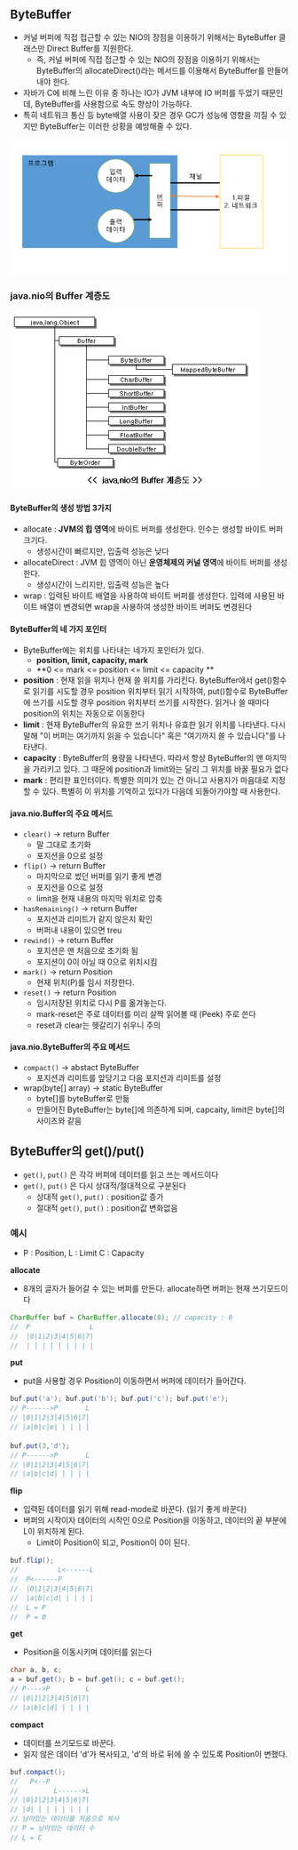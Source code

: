 ## ByteBuffer

- 커널 버퍼에 직접 접근할 수 있는 NIO의 장점을 이용하기 위해서는 ByteBuffer 클래스만 Direct Buffer를 지원한다.
  - 즉, 커널 버퍼에 직접 접근할 수 있는 NIO의 장점을 이용하기 위해서는 ByteBuffer의 allocateDirect()라는 메서드를 이용해서 ByteBuffer를 만들어 내야 한다.
- 자바가 C에 비해 느린 이유 중 하나는 IO가 JVM 내부에 IO 버퍼를 두었기 때문인데, ByteBuffer를 사용함으로 속도 향상이 가능하다.
- 특히 네트워크 통신 등 byte배열 사용이 잦은 경우 GC가 성능에 영향을 끼질 수 있지만 ByteBuffer는 이러한 상황을 예방해줄 수 있다.

![buffer](./image/buffer.png)



### java.nio의 Buffer 계층도

![buffer계층도](./image/buffer2.gif)

#### ByteBuffer의 생성 방법 3가지

- allocate : **JVM의 힙 영역**에 바이트 버퍼를 생성한다. 인수는 생성할 바이트 버퍼 크기다.
  - 생성시간이 빠르지만, 입출력 성능은 낮다
- allocateDirect : JVM 힙 영역이 아닌 **운영체제의 커널 영역**에 바이트 버퍼를 생성한다.
  - 생성시간이 느리지만, 입출력 성능은 높다
- wrap : 입력된 바이트 배열을 사용하여 바이트 버퍼를 생성한다. 입력에 사용된 바이트 배열이 변경되면 wrap을 사용하여 생성한 바이트 버퍼도 변경된다



#### ByteBuffer의 네 가지 포인터

- ByteBuffer에는 위치를 나타내는 네가지 포인터가 있다.
  -  **position, limit, capacity, mark**
  - **0 <= mark <= position <= limit <= capacity **
- **position** : 현재 읽을 위치나 현재 쓸 위치를 가리킨다. ByteBuffer에서 get()함수로 읽기를 시도할 경우 position 위치부터 읽기 시작하여, put()함수로 ByteBuffer에 쓰기를 시도할 경우 position 위치부터 쓰기를 시작한다. 읽거나 쓸 때마다 position의 위치는 자동으로 이동한다
- **limit** : 현재 ByteBuffer의 유요한 쓰기 위치나 유효한 읽기 위치를 나타낸다. 다시 말해 "이 버퍼는 여기까지 읽을 수 있습니다" 혹은 "여기까지 쓸 수 있습니다"를 나타낸다.
- **capacity** : ByteBuffer의 용량을 나타낸다. 따라서 항상 ByteBuffer의 맨 마지막을 가리키고 있다. 그 때문에 position과 limit와는 달리 그 위치를 바꿀 필요가 없다
- **mark** : 편리한 표인터이다. 특별한 의미가 있는 건 아니고 사용자가 마음대로 지정할 수 있다. 특별히 이 위치를 기억하고 있다가 다음데 되돌아가야할 때 사용한다.



#### java.nio.Buffer의 주요 메서드

- `clear()` -> return Buffer
  - 말 그대로 초기화
  - 포지션을 0으로 설정
- `flip()` -> return Buffer
  - 마지막으로 썼던 버퍼를 읽기 좋게 변경
  - 포지션을 0으로 설정
  - limit을 현재 내용의 마지막 위치로 압축
- `hasRemaining()` -> return Buffer
  - 포지션과 리미트가 같지 않은지 확인
  - 버퍼내 내용이 있으면 treu
- `rewind()` -> return Buffer
  - 포지션은 맨 처음으로 초기화 됨
  - 포지션이 0이 아닐 때 0으로 위치시킴
- `mark()` -> return Position
  - 현재 위치(P)를 임시 저장한다.
- `reset()` -> return Position
  - 임시저장된 위치로 다시 P를 옮겨놓는다.
  - mark-reset은 주로 데이터를 미리 살짝 읽어볼 때 (Peek) 주로 쓴다
  - reset과 clear는 헷갈리기 쉬우니 주의

#### java.nio.ByteBuffer의 주요 메서드

- `compact()` -> abstact ByteBuffer
  - 포지션과 리미트를 앞당기고 다음 포지션과 리미트를 설정
- wrap(byte[] array) -> static ByteBuffer
  - byte[]를 byteBuffer로 만듦
  - 만들어진 ByteBuffer는 byte[]에 의존하게 되며, capcaity, limit은 byte[]의 사이즈와 같음



## ByteBuffer의 get()/put()

- `get()`, `put()` 은 각각 버퍼에 데이터를 읽고 쓰는 메서드이다
- `get()`, `put()` 은 다시 상대적/절대적으로 구분된다
  - 상대적 `get()`, `put()` : position값 증가
  - 절대적 `get()`, `put()` : position값 변화없음



### 예시

- P : Position, L : Limit C : Capacity

**allocate**

- 8개의 글자가 들어갈 수 있는 버퍼를 만든다. allocate하면 버퍼는 현재 쓰기모드이다

```java
CharBuffer buf = CharBuffer.allocate(8); // capacity : 8
//	P               L
//  |0|1|2|3|4|5|6|7|
//  | | | | | | | | |
```



**put**

- put을 사용할 경우 Position이 이동하면서 버퍼에 데이터가 들어간다.

```java
buf.put('a'); buf.put('b'); buf.put('c'); buf.put('e');
// P------>P       L 
// |0|1|2|3|4|5|6|7|
// |a|b|c|e| | | | |

buf.put(3,'d');
// P------>P       L 
// |0|1|2|3|4|5|6|7|
// |a|b|c|d| | | | |
```



**flip**

- 입력된 데이터를 읽기 위해 read-mode로 바꾼다. (읽기 좋게 바꾼다)
- 버퍼의 시작이자 데이터의 시작인 0으로 Position을 이동하고, 데이터의 끝 부분에 L이 위치하게 된다.
  - Limit이 Position이 되고, Position이 0이 된다.

```java
buf.flip();
//          L<------L 
//  P<------P 
//  |0|1|2|3|4|5|6|7|
//  |a|b|c|d| | | | | 
//  L = P
//  P = 0
```



**get**

- Position을 이동시키며 데이터를 읽는다

```java
char a, b, c;
a = buf.get(); b = buf.get(); c = buf.get();
// P---->P         L 
// |0|1|2|3|4|5|6|7|
// |a|b|c|d| | | | |
```



**compact**

- 데이터를 쓰기모드로 바꾼다.
- 읽지 않은 데이터 'd'가 복사되고, 'd'의 바로 뒤에 쓸 수 있도록 Position이 변했다.

```java
buf.compact();
//   P<--P
//         L------>L 
// |0|1|2|3|4|5|6|7| 
// |d| | | | | | | | 
// 남아있는 데이터를 처음으로 복사 
// P = 남아있는 데이터 수 
// L = C
```



